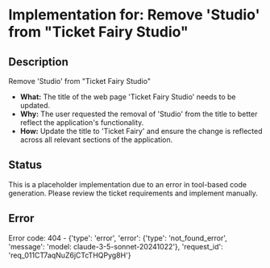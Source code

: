 # Implementation for: Remove 'Studio' from "Ticket Fairy Studio"

## Description
Remove 'Studio' from "Ticket Fairy Studio" 

- **What:** The title of the web page 'Ticket Fairy Studio' needs to be updated.
- **Why:** The user requested the removal of 'Studio' from the title to better reflect the application's functionality.
- **How:** Update the title to 'Ticket Fairy' and ensure the change is reflected across all relevant sections of the application.

## Status
This is a placeholder implementation due to an error in tool-based code generation.
Please review the ticket requirements and implement manually.

## Error
Error code: 404 - {'type': 'error', 'error': {'type': 'not_found_error', 'message': 'model: claude-3-5-sonnet-20241022'}, 'request_id': 'req_011CT7aqNuZ6jCTcTHQPyg8H'}
